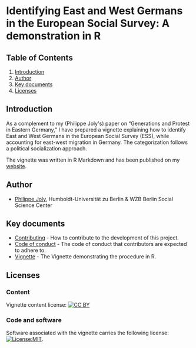 # Identifying East and West Germans in the European Social Survey: A demonstration in R
## Table of Contents

1. [Introduction](#Introduction)<a name="Introduction"></a>
2. [Author](#Author)
3. [Key documents](#Key_documents)
4. [Licenses](#Licenses)

## Introduction <a name="Introduction"></a>

As a complement to my (Philippe Joly's) paper on “Generations and Protest in Eastern Germany,” I have prepared a vignette explaining how to identify East and West Germans in the European Social Survey (ESS), while accounting for east-west migration in Germany. The categorization follows a political socialization approach.

The vignette was written in R Markdown and has been published on my [website](http://philippejoly.net/files/code/ess-east-west/vignette.html). 

## Author <a name="Author"></a>

- [Philippe Joly](http://philippejoly.net/), Humboldt-Universität zu Berlin & WZB Berlin Social Science Center

## Key documents <a name="Key_documents"></a>

- [Contributing](CONTRIBUTING.md) - How to contribute to the development of this project.
- [Code of conduct](CODE_OF_CONDUCT.md) - The code of conduct that contributors are expected to adhere to.
- [Vignette](vignette.Rmd) - The Vignette demonstrating the procedure in R.

## Licenses <a name="Licenses"></a>

### Content
Vignette content license: [![CC BY](https://img.shields.io/badge/CC%20BY-4.0-lightgrey.svg)](https://creativecommons.org/licenses/by/4.0/)

### Code and software   
Software associated with the vignette carries the following license: [![License:MIT](https://img.shields.io/badge/License-MIT-yellow.svg)](https://opensource.org/licenses/MIT).